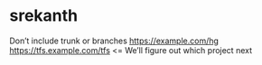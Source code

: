# srekanth
 Don’t include trunk or branches https://example.com/hg https://tfs.example.com/tfs &lt;= We’ll figure out which project next
